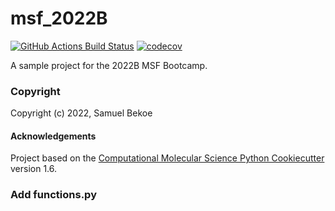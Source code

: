 msf_2022B
==============================
[//]: # (Badges)
[![GitHub Actions Build Status](https://github.com/REPLACE_WITH_OWNER_ACCOUNT/msf_2022b/workflows/CI/badge.svg)](https://github.com/REPLACE_WITH_OWNER_ACCOUNT/msf_2022b/actions?query=workflow%3ACI)
[![codecov](https://codecov.io/gh/REPLACE_WITH_OWNER_ACCOUNT/msf_2022B/branch/master/graph/badge.svg)](https://codecov.io/gh/REPLACE_WITH_OWNER_ACCOUNT/msf_2022B/branch/master)


A sample project for the 2022B MSF Bootcamp.

### Copyright

Copyright (c) 2022, Samuel Bekoe


#### Acknowledgements
 
Project based on the 
[Computational Molecular Science Python Cookiecutter](https://github.com/molssi/cookiecutter-cms) version 1.6.

### Add functions.py